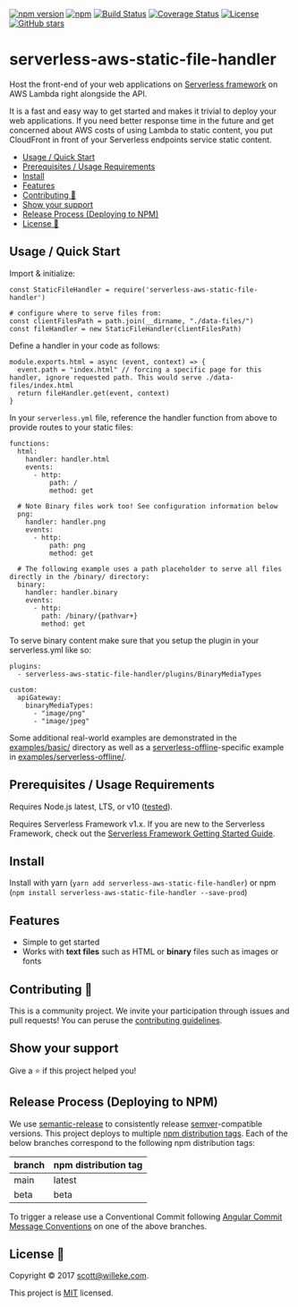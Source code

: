 [![npm version](https://badge.fury.io/js/serverless-aws-static-file-handler.svg)](https://www.npmjs.com/package/serverless-aws-static-file-handler)
[![npm](https://img.shields.io/npm/dt/serverless-aws-static-file-handler.svg?logo=npm)](https://www.npmjs.com/package/serverless-aws-static-file-handler)
[![Build Status](https://github.com/activescott/serverless-aws-static-file-handler/workflows/main/badge.svg)](https://github.com/activescott/serverless-aws-static-file-handler/actions)
[![Coverage Status](https://coveralls.io/repos/github/activescott/serverless-aws-static-file-handler/badge.svg)](https://coveralls.io/github/activescott/serverless-aws-static-file-handler)
[![License](https://img.shields.io/github/license/activescott/serverless-aws-static-file-handler.svg)](https://github.com/activescott/serverless-aws-static-file-handler/blob/master/LICENSE)
[![GitHub stars](https://img.shields.io/github/stars/activescott/serverless-aws-static-file-handler.svg?style=social)](https://github.com/activescott/serverless-aws-static-file-handler)

# serverless-aws-static-file-handler

Host the front-end of your web applications on [Serverless framework](https://github.com/serverless/serverless) on AWS Lambda right alongside the API.

It is a fast and easy way to get started and makes it trivial to deploy your web applications. If you need better response time in the future and get concerned about AWS costs of using Lambda to static content, you put CloudFront in front of your Serverless endpoints service static content.

<!-- TOC -->

- [Usage / Quick Start](#usage--quick-start)
- [Prerequisites / Usage Requirements](#prerequisites--usage-requirements)
- [Install](#install)
- [Features](#features)
- [Contributing 🤝](#contributing-🤝)
- [Show your support](#show-your-support)
- [Release Process (Deploying to NPM)](#release-process-deploying-to-npm)
- [License 📝](#license-📝)

<!-- /TOC -->

## Usage / Quick Start

Import & initialize:

    const StaticFileHandler = require('serverless-aws-static-file-handler')

    # configure where to serve files from:
    const clientFilesPath = path.join(__dirname, "./data-files/")
    const fileHandler = new StaticFileHandler(clientFilesPath)

Define a handler in your code as follows:

    module.exports.html = async (event, context) => {
      event.path = "index.html" // forcing a specific page for this handler, ignore requested path. This would serve ./data-files/index.html
      return fileHandler.get(event, context)
    }

In your `serverless.yml` file, reference the handler function from above to provide routes to your static files:

    functions:
      html:
        handler: handler.html
        events:
          - http:
              path: /
              method: get

      # Note Binary files work too! See configuration information below
      png:
        handler: handler.png
        events:
          - http:
              path: png
              method: get

      # The following example uses a path placeholder to serve all files directly in the /binary/ directory:
      binary:
        handler: handler.binary
        events:
          - http:
            path: /binary/{pathvar+}
            method: get

To serve binary content make sure that you setup the plugin in your serverless.yml like so:

    plugins:
      - serverless-aws-static-file-handler/plugins/BinaryMediaTypes

    custom:
      apiGateway:
        binaryMediaTypes:
          - "image/png"
          - "image/jpeg"

Some additional real-world examples are demonstrated in the [examples/basic/](examples/basic) directory as well as a [serverless-offline](https://github.com/dherault/serverless-offline)-specific example in [examples/serverless-offline/](examples/serverless-offline).

## Prerequisites / Usage Requirements

Requires Node.js latest, LTS, or v10 ([tested](https://travis-ci.org/activescott/serverless-aws-static-file-handler)).

Requires Serverless Framework v1.x.
If you are new to the Serverless Framework, check out the [Serverless Framework Getting Started Guide](https://serverless.com/framework/docs/getting-started/).

## Install

Install with yarn (`yarn add serverless-aws-static-file-handler`) or npm (`npm install serverless-aws-static-file-handler --save-prod`)

## Features

- Simple to get started
- Works with **text files** such as HTML or **binary** files such as images or fonts

## Contributing 🤝

This is a community project. We invite your participation through issues and pull requests! You can peruse the [contributing guidelines](.github/CONTRIBUTING.md).

## Show your support

Give a ⭐️ if this project helped you!

## Release Process (Deploying to NPM)

We use [semantic-release](https://github.com/semantic-release/semantic-release) to consistently release [semver](https://semver.org/)-compatible versions. This project deploys to multiple [npm distribution tags](https://docs.npmjs.com/cli/dist-tag). Each of the below branches correspond to the following npm distribution tags:

| branch | npm distribution tag |
| ------ | -------------------- |
| main   | latest               |
| beta   | beta                 |

To trigger a release use a Conventional Commit following [Angular Commit Message Conventions](https://github.com/angular/angular.js/blob/master/DEVELOPERS.md#-git-commit-guidelines) on one of the above branches.

## License 📝

Copyright © 2017 [scott@willeke.com](https://github.com/activescott).

This project is [MIT](https://github.com/activescott/serverless-http-invoker/blob/master/LICENSE) licensed.
